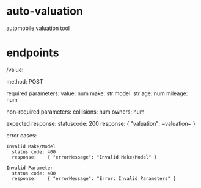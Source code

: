# auto-valuation
automobile valuation tool

# endpoints

/value: 

  method: POST
  
  required parameters: 
    value:      num
    make:       str
    model:      str
    age:        num
    mileage:    num
  
  non-required parameters:
    collisions: num
    owners:     num

  expected response:
    statuscode: 200
    response:   { "valuation": ~valuation~ }
    
  error cases:
    
    Invalid Make/Model
      status code: 400
      response:    { "errorMessage": "Invalid Make/Model" }
      
    Invalid Parameter
      status code: 400
      response:    { "errorMessage": "Error: Invalid Parameters" }
      
      
